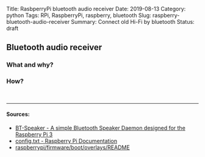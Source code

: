 Title: RasbperryPi bluetooth audio receiver
Date: 2019-08-13
Category: python
Tags: RPi, RaspberryPi, raspberry, bluetooth
Slug: raspberry-bluetooth-audio-receiver
Summary: Connect old Hi-Fi by bluetooth
Status: draft


## Bluetooth audio receiver

### What and why?

### How?


<br>

----------------
#### Sources:
* [BT-Speaker - A simple Bluetooth Speaker Daemon designed for the Raspberry Pi 3](https://github.com/lukasjapan/bt-speaker)
* [config.txt - Raspberry Pi Documentation](https://www.raspberrypi.org/documentation/configuration/config-txt/README.md)
* [raspberrypi/firmware/boot/overlays/README](https://github.com/raspberrypi/firmware/blob/master/boot/overlays/README#L542)
